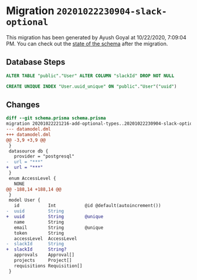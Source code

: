 # Migration `20201022230904-slack-optional`

This migration has been generated by Ayush Goyal at 10/22/2020, 7:09:04 PM.
You can check out the [state of the schema](./schema.prisma) after the migration.

## Database Steps

```sql
ALTER TABLE "public"."User" ALTER COLUMN "slackId" DROP NOT NULL

CREATE UNIQUE INDEX "User.uuid_unique" ON "public"."User"("uuid")
```

## Changes

```diff
diff --git schema.prisma schema.prisma
migration 20201022221216-add-optional-types..20201022230904-slack-optional
--- datamodel.dml
+++ datamodel.dml
@@ -3,9 +3,9 @@
 }
 datasource db {
   provider = "postgresql"
-  url = "***"
+  url = "***"
 }
 enum AccessLevel {
   NONE
@@ -188,14 +188,14 @@
 }
 model User {
   id           Int           @id @default(autoincrement())
-  uuid         String
+  uuid         String        @unique
   name         String
   email        String        @unique
   token        String
   accessLevel  AccessLevel
-  slackId      String
+  slackId      String?
   approvals    Approval[]
   projects     Project[]
   requisitions Requisition[]
 }
```


